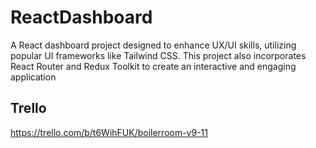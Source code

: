 # ReactDashboard

A React dashboard project designed to enhance UX/UI skills, utilizing popular UI frameworks like Tailwind CSS. This project also incorporates React Router and Redux Toolkit to create an interactive and engaging application

## Trello
https://trello.com/b/t6WihFUK/boilerroom-v9-11

